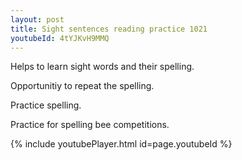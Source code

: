 ```yaml
---
layout: post
title: Sight sentences reading practice 1021
youtubeId: 4tYJKvH9MMQ
---
```

 
 
Helps to learn sight words and their spelling.

Opportunitiy to repeat the spelling. 

Practice spelling. 
 
Practice for spelling bee competitions. 
 
{% include youtubePlayer.html id=page.youtubeId %}
 
 

